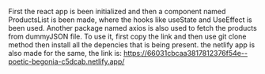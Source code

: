 First the react app is been initialized and then a component named ProductsList is been made, where the hooks like useState and UseEffect is been used. Another package named axios is also used to fetch the products from dummyJSON file.
To use it, first copy the link and then use git clone method
then install all the depencies that is being present.
the netlify app is also made for the same, the link is: 
https://66031cbcaa3817812376f54e--poetic-begonia-c5dcab.netlify.app/
